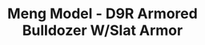 ---
layout: product
title: "Meng Model - D9R Armored Bulldozer W/Slat Armor"
price: "8900" 
desc: "N/A"
img_path: "/assets/img/MM-SS-010.jpg"
brand: "N/A"
available: false
special_offer: false
new: false
soon: false
cat: "010000"
subcat: "011000"
subsubcat: "0N/A"
sifra: "MM-SS-010"
popular: false
---